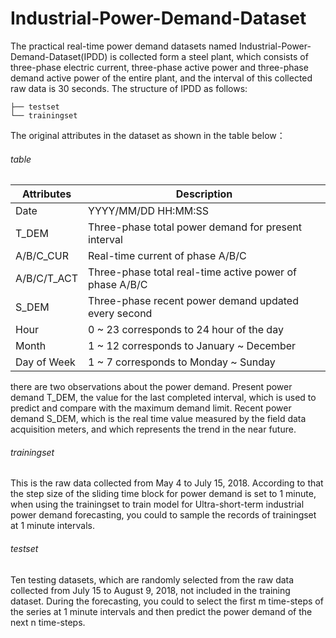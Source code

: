 # Industrial-Power-Demand-Dataset
The practical real-time power demand datasets named Industrial-Power-Demand-Dataset(IPDD) is collected form a steel plant, which consists of three-phase electric current, three-phase active power and three-phase demand active power of the entire plant, and the interval of this collected raw data is 30 seconds. The structure of IPDD as follows:
```
├── testset
└── trainingset
```
The original attributes in the dataset as shown in the table below：
###### table
Attributes|Description
------------- | -------------
Date | YYYY/MM/DD HH:MM:SS
T_DEM | Three-phase total power demand for present interval
A/B/C_CUR | Real-time current of phase A/B/C 
A/B/C/T_ACT | Three-phase total real-time active power of phase A/B/C
S_DEM | Three-phase recent power demand updated every second
Hour | 0 ~ 23 corresponds to 24 hour of the day
Month | 1 ~ 12 corresponds to January ~ December
Day of Week| 1 ~ 7 corresponds to Monday ~ Sunday

there are two observations about the power demand. Present power demand T_DEM, the value for the last completed interval, which is used to predict and compare with the maximum demand limit. Recent power demand S_DEM, which is the real time value measured by the field data acquisition meters, and which represents the trend in the near future.
###### trainingset
This is the raw data collected from May 4 to July 15, 2018. According to that the step size of the sliding time block for power demand is set to 1 minute, when using the trainingset to train model for Ultra-short-term industrial power demand forecasting, you could to sample the records of trainingset at 1 minute intervals.
###### testset
Ten testing datasets, which are randomly selected from the raw data collected from July 15 to August 9, 2018, not included in the training dataset. During the forecasting, you could to select the first m time-steps of the series at 1 minute intervals and then predict the power demand of the next n time-steps.
